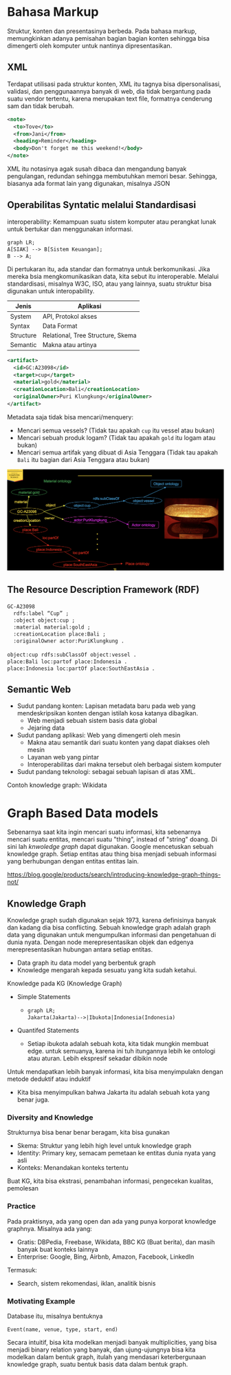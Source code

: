 # Bahasa Markup

Struktur, konten dan presentasinya berbeda. Pada bahasa markup, memungkinkan adanya pemisahan bagian bagian konten sehingga bisa dimengerti oleh komputer untuk nantinya dipresentasikan.

## XML

Terdapat utilisasi pada struktur konten, XML itu tagnya bisa dipersonalisasi, validasi, dan penggunaannya banyak di web, dia tidak bergantung pada suatu vendor tertentu, karena merupakan text file, formatnya cenderung sam dan tidak berubah.

```xml
<note>
  <to>Tove</to>
  <from>Jani</from>
  <heading>Reminder</heading>
  <body>Don't forget me this weekend!</body>
</note>
```

XML itu notasinya agak susah dibaca dan mengandung banyak pengulangan, redundan sehingga membutuhkan memori besar. Sehingga, biasanya ada format lain yang digunakan, misalnya JSON

## Operabilitas Syntatic melalui Standardisasi

interoperability: Kemampuan suatu sistem komputer atau perangkat lunak untuk bertukar dan menggunakan informasi.

```mermaid
graph LR;
A[SIAK] --> B[Sistem Keuangan];
B --> A;
```

Di pertukaran itu, ada standar dan formatnya untuk berkomunikasi. Jika mereka bsia mengkomunikasikan data, kita sebut itu interoperable. Melalui standardisasi, misalnya W3C, ISO, atau yang lainnya, suatu struktur bisa digunakan untuk interopability.

| Jenis     | Aplikasi                          |
| --------- | --------------------------------- |
| System    | API, Protokol akses               |
| Syntax    | Data Format                       |
| Structure | Relational, Tree Structure, Skema |
| Semantic  | Makna atau artinya                |

```xml
<artifact>
  <id>GC:A23098</id>
  <target>cup</target>
  <material>gold</material>
  <creationLocation>Bali</creationLocation>
  <originalOwner>Puri Klungkung</originalOwner>
</artifact>
```

Metadata saja tidak bisa mencari/menquery:

- Mencari semua vessels? (Tidak tau apakah `cup` itu vessel atau bukan)
- Mencari sebuah produk logam? (Tidak tau apakah `gold` itu logam atau bukan)
- Mencari semua artifak yang dibuat di Asia Tenggara (Tidak tau apakah `Bali` itu bagian dari Asia Tenggara atau bukan)

![image-20220901083428053](assets/image-20220901083428053.png)

## The Resource Description Framework (RDF) 

```turtle
GC-A23098
  rdfs:label “Cup” ;
  :object object:cup ;
  :material material:gold ;
  :creationLocation place:Bali ;
  :originalOwner actor:PuriKlungkung .

object:cup rdfs:subClassOf object:vessel .
place:Bali loc:partof place:Indonesia .
place:Indonesia loc:partOf place:SouthEastAsia .
```

## Semantic Web

- Sudut pandang konten: Lapisan metadata baru pada web yang mendeskripsikan konten dengan istilah kosa katanya dibagikan.
  - Web menjadi sebuah sistem basis data global
  - Jejaring data
- Sudut pandang aplikasi: Web yang dimengerti oleh mesin
  - Makna atau semantik dari suatu konten yang dapat diakses oleh mesin
  - Layanan web yang pintar
  - Interoperabilitas dari makna tersebut oleh berbagai sistem komputer
- Sudut pandang teknologi: sebagai sebuah lapisan di atas XML.

Contoh knowledge graph: Wikidata

# Graph Based Data models

Sebenarnya saat kita ingin mencari suatu informasi, kita sebenarnya mencari suatu entitas, mencari suatu "thing", instead of "string" doang. Di sini lah *knwoledge graph* dapat digunakan. Google mencetuskan sebuah knowledge graph. Setiap entitas atau thing bisa menjadi sebuah informasi yang berhubungan dengan entitas entitas lain. 

https://blog.google/products/search/introducing-knowledge-graph-things-not/

## Knowledge Graph

Knowledge graph sudah digunakan sejak 1973, karena definisinya banyak dan kadang dia bisa conflicting. Sebuah knowledge graph adalah graph data yang digunakan untuk mengumpulkan informasi dan pengetahuan di dunia nyata. Dengan node merepresentasikan objek dan edgenya merepresentasikan hubungan antara setiap entitas.

- Data graph itu data model yang berbentuk graph
- Knowledge mengarah kepada sesuatu yang kita sudah ketahui.

Knowledge pada KG (Knowledge Graph)

- Simple Statements

  - ```mermaid
    graph LR;
    Jakarta(Jakarta)-->|Ibukota|Indonesia(Indonesia)
    ```

- Quantifed Statements 

  - Setiap ibukota adalah sebuah kota, kita tidak mungkin membuat edge. untuk semuanya, karena ini tuh itungannya lebih ke ontologi atau aturan. Lebih ekspresif sekadar dibikin node

Untuk mendapatkan lebih banyak informasi, kita bisa menyimpulakn dengan metode deduktif atau induktif

- Kita bisa menyimpulkan bahwa Jakarta itu adalah sebuah kota yang benar juga.

### Diversity and Knowledge

Strukturnya bisa benar benar beragam, kita bisa gunakan

- Skema: Struktur yang lebih high level untuk knowledge graph
- Identity: Primary key, semacam pemetaan ke entitas dunia nyata yang asli
- Konteks: Menandakan konteks tertentu

Buat KG, kita bisa ekstrasi, penambahan informasi, pengecekan kualitas, pemolesan

### Practice

Pada praktisnya, ada yang open dan ada yang punya korporat knowledge graphnya. Misalnya ada yang:

- Gratis: DBPedia, Freebase, Wikidata, BBC KG (Buat berita), dan masih banyak buat konteks lainnya
- Enterprise: Google, Bing, Airbnb, Amazon, Facebook, LinkedIn

Termasuk:

- Search, sistem rekomendasi, iklan, analitik bisnis

### Motivating Example

Database itu, misalnya bentuknya

```
Event(name, venue, type, start, end)
```

Secara intuitif, bisa kita modelkan menjadi banyak multiplicities, yang bisa menjadi binary relation yang banyak, dan ujung-ujungnya bisa kita modelkan dalam bentuk graph, itulah yang mendasari keterbergunaan knowledge graph, suatu bentuk basis data dalam bentuk graph.

